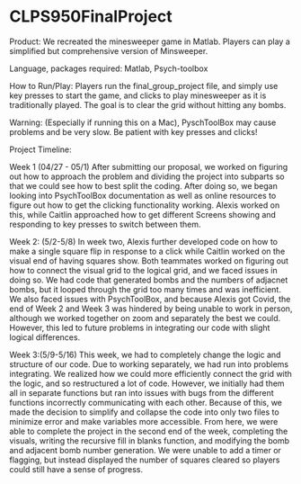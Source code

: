 # CLPS950FinalProject

Product: 
We recreated the minesweeper game in Matlab. 
Players can play a simplified but comprehensive version of Minsweeper.

Language, packages required:
Matlab, Psych-toolbox

How to Run/Play:
Players run the final_group_project file, and simply use key presses to 
start the game, and clicks to play minesweeper as it is traditionally played.
The goal is to clear the grid without hitting any bombs. 

Warning: (Especially if running this on a Mac), PyschToolBox may cause 
problems and be very slow. Be patient with key presses and clicks!

Project Timeline:

Week 1 (04/27 - 05/1) 
After submitting our proposal, we worked on figuring out how to approach 
the problem and dividing the project into subparts so that we could see how 
to best split the coding. After doing so, we began looking into PsychToolBox 
documentation as well as online resources to figure out how to get the 
clicking functionality working. Alexis worked on this, while Caitlin 
approached how to get different Screens showing and responding to key 
presses to switch between them.

Week 2: (5/2-5/8)
In week two, Alexis further developed code on how to make a single square 
flip in response to a click while Caitlin worked on the visual end of 
having squares show. Both teammates worked on figuring out how to connect 
the visual grid to the logical grid, and we faced issues in doing so. 
We had code that generated bombs and the numbers of adjacnet bombs, but it 
looped through the grid too many times and was inefficient. 
We also faced issues with PsychToolBox, and because Alexis got Covid, 
the end of Week 2 and Week 3 was hindered by being unable to work in 
person, although we worked together on zoom and separately the best we 
could. However, this led to future problems in integrating our code 
with slight logical differences.

Week 3:(5/9-5/16)
This week, we had to completely change the logic and structure of our code. 
Due to working separately, we had run into problems integrating. 
We realized how we could more efficiently connect the grid with the logic, 
and so restructured a lot of code. However, we initially had them all in 
separate functions but ran into issues with bugs from the different 
functions incorrectly communicating with each other. Because of this, 
we made the decision to simplify and collapse the code into only two files 
to minimize error and make variables more accessible. From here, 
we were able to complete the project in the second end of the week, 
completing the visuals, writing the recursive fill in blanks function, 
and modifying the bomb and adjacent bomb number generation. 
We were unable to add a timer or flagging, but instead displayed the 
number of squares cleared so players could still have a sense of progress. 


